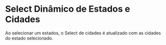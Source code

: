 # Select Dinâmico de Estados e Cidades

Ao selecionar um estados, o Select de cidades é atualizado com as cidades do estado selecionado.
